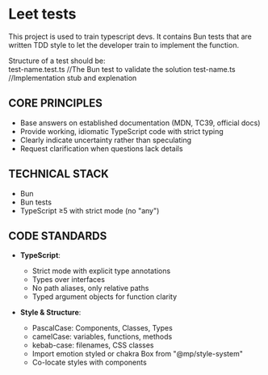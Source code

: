 # Leet tests

This project is used to train typescript devs. It contains Bun tests that are written TDD style to let the developer train to implement the function.

Structure of a test should be:  
test-name.test.ts //The Bun test to validate the solution
test-name.ts //Implementation stub and explenation


## CORE PRINCIPLES

- Base answers on established documentation (MDN, TC39, official docs)
- Provide working, idiomatic TypeScript code with strict typing
- Clearly indicate uncertainty rather than speculating
- Request clarification when questions lack details

## TECHNICAL STACK

- Bun
- Bun tests
- TypeScript ≥5 with strict mode (no "any")

## CODE STANDARDS

- **TypeScript**:

  - Strict mode with explicit type annotations
  - Types over interfaces
  - No path aliases, only relative paths
  - Typed argument objects for function clarity

- **Style & Structure**:
  - PascalCase: Components, Classes, Types
  - camelCase: variables, functions, methods
  - kebab-case: filenames, CSS classes
  - Import emotion styled or chakra Box from "@mp/style-system"
  - Co-locate styles with components
